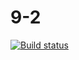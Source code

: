 # 9-2
[![Build status](https://ci.appveyor.com/api/projects/status/lwu01hgp57eg8di5?svg=true)](https://ci.appveyor.com/project/Svetlana-Kutyeva1974/9-2)
